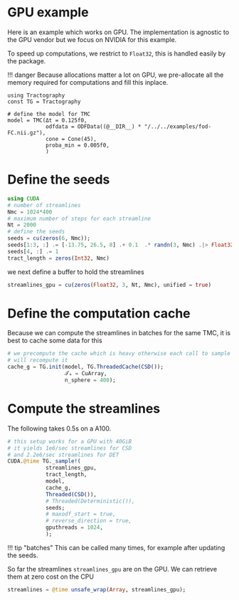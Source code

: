 # GPU example

Here is an example which works on GPU. The implementation is agnostic to the GPU vendor but we focus on NVIDIA for this example.

To speed up computations, we restrict to `Float32`, this is handled easily by the package.

!!! danger
    Because allocations matter a lot on GPU, we pre-allocate all the memory required for computations and fill this inplace.

```@example GPU
using Tractography
const TG = Tractography

# define the model for TMC
model = TMC(Δt = 0.125f0,
            odfdata = ODFData((@__DIR__) * "/../../examples/fod-FC.nii.gz"),
            cone = Cone(45),
            proba_min = 0.005f0,
            )
```

# Define the seeds

```julia
using CUDA
# number of streamlines
Nmc = 1024*400
# maximum number of steps for each streamline
Nt = 2000
# define the seeds
seeds = cu(zeros(6, Nmc));
seeds[1:3, :] .= [-13.75, 26.5, 8] .+ 0.1  .* randn(3, Nmc) .|> Float32 |> CuArray;
seeds[4, :] .= 1
tract_length = zeros(Int32, Nmc)
```

we next define a buffer to hold the streamlines

```julia
streamlines_gpu = cu(zeros(Float32, 3, Nt, Nmc), unified = true)
```

# Define the computation cache

Because we can compute the streamlines in batches for the same TMC, it is best to cache some data for this

```julia
# we precompute the cache which is heavy otherwise each call to sample
# will recompute it
cache_g = TG.init(model, TG.ThreadedCache(CSD()); 
                  𝒯ₐ = CuArray,
                  n_sphere = 400);
```

# Compute the streamlines

The following takes 0.5s on a A100.

```julia
# this setup works for a GPU with 40GiB
# it yields 1e6/sec streamlines for CSD
# and 2.2e6/sec streamlines for DET
CUDA.@time TG._sample!(
            streamlines_gpu,
            tract_length,
            model,
            cache_g,
            Threaded(CSD()),
            # Threaded(Deterministic()),
            seeds;
            # maxodf_start = true,
            # reverse_direction = true,
            gputhreads = 1024,
            );
```

!!! tip "batches"
    This can be called many times, for example after updating the seeds.


So far the streamlines `streamlines_gpu` are on the GPU. We can retrieve them at zero cost on the CPU

```julia
streamlines = @time unsafe_wrap(Array, streamlines_gpu);
```